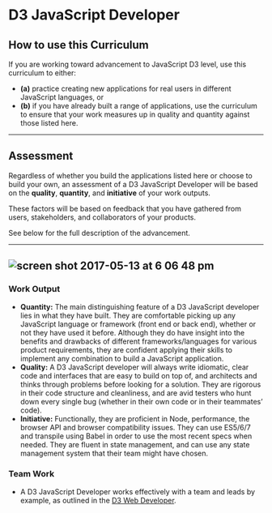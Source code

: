 # D3 JavaScript Developer

## How to use this Curriculum

If you are working toward advancement to JavaScript D3 level, use this curriculum to either:
- **(a)** practice creating new applications for real users in different JavaScript languages, or 
- **(b)** if you have already built a range of applications, use the curriculum to ensure that your work measures up in quality and quantity against those listed here. 

--- 

## Assessment
Regardless of whether you build the applications listed here or choose to build your own, an assessment of a D3 JavaScript Developer will be based on the **quality**, **quantity**, and **initiative** of your work outputs. 

These factors will be based on feedback that you have gathered from users, stakeholders, and collaborators of your products. 

See below for the full description of the advancement.

---
![screen shot 2017-05-13 at 6 06 48 pm](https://cloud.githubusercontent.com/assets/5239538/26029604/f94e2cb4-3806-11e7-8c2f-4c1f36bd4e9f.png)
---

### Work Output 
- **Quantity:** The main distinguishing feature of a D3 JavaScript developer lies in what they have built. They are comfortable  picking up any JavaScript language or framework (front end or back end), whether or not they have used it before. Although they do have insight into the benefits and drawbacks of different frameworks/languages for various product requirements, they are confident applying their skills to implement any combination to build a JavaScript application. 
- **Quality:** A D3 JavaScript developer will always write  idiomatic, clear code and interfaces that are easy to build on top of, and architects and thinks through problems before looking for a solution. They are rigorous in their code structure and cleanliness, and are avid testers who hunt down every single bug (whether in their own code or in their teammates’ code). 
- **Initiative:** Functionally, they are proficient in Node, performance, the browser API and browser compatibility issues. They can use ES5/6/7 and transpile using Babel in order to use the most recent specs when needed. They are fluent in state management, and can use any state management system that their team might have chosen. 

### Team Work
- A D3 JavaScript Developer works effectively with a team and leads by example, as outlined in the [D3 Web Developer](https://github.com/andela/learningmap/tree/master/Phase-C/D3%20Developer).


